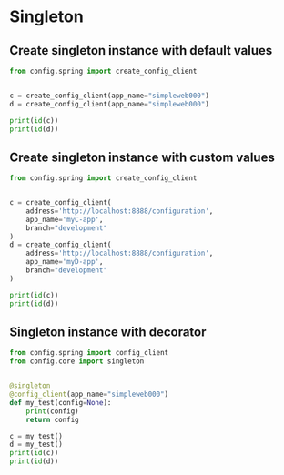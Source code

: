 # Singleton

## Create singleton instance with default values

```python
from config.spring import create_config_client


c = create_config_client(app_name="simpleweb000")
d = create_config_client(app_name="simpleweb000")

print(id(c))
print(id(d))
```

## Create singleton instance with custom values

```python
from config.spring import create_config_client


c = create_config_client(
    address='http://localhost:8888/configuration',
    app_name='myC-app',
    branch="development"
)
d = create_config_client(
    address='http://localhost:8888/configuration',
    app_name='myD-app',
    branch="development"
)

print(id(c))
print(id(d))
```

## Singleton instance with decorator

```python
from config.spring import config_client
from config.core import singleton


@singleton
@config_client(app_name="simpleweb000")
def my_test(config=None):
    print(config)
    return config

c = my_test()
d = my_test()
print(id(c))
print(id(d))
```
